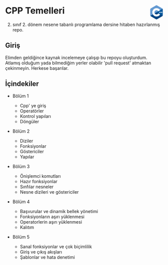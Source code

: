 # CPP Temelleri <img src="res/cpp_logo.png" alt="Standard C++" width=40 height=45 align="right">

2. sınıf 2. dönem nesene tabanlı programlama dersine hitaben hazırlanmış repo.

## Giriş

Elimden geldiğince kaynak incelemeye çalışıp bu repoyu oluşturdum. Atlamış olduğum yada bilmediğim yerler olabilir 'pull request' atmaktan çekinmeyin. Herkese başarılar. 

## İçindekiler

- Bölüm 1
    - Cpp' ye giriş
    - Operatörler
    - Kontrol yapıları
    - Döngüler

- Bölüm 2
    - Diziler
    - Fonksiyonlar
    - Göstericiler
    - Yapılar

- Bölüm 3
    - Önişlemci komutları
    - Hazır fonksiyonlar
    - Sınfılar nesneler
    - Nesne dizileri ve göstericiler

- Bölüm 4
    - Başvurular ve dinamik bellek yönetimi
    - Fonksiyonların aşırı yüklenmesi
    - Operatorlerin aşırı yüklenmesi
    - Kalıtım

- Bölüm 5
    - Sanal fonksiyonlar ve çok biçimlilik
    - Giriş ve çıkış akışları
    - Şablonlar ve hata denetimi
